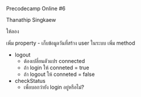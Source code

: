 Precodecamp Online #6

Thanathip Singkaew

ให้ลอง

เพิ่ม property
	- เก็บข้อมูลวันที่สร้าง user ในระบบ
เพิ่ม method 
-  logout
	- ต้องเปลี่ยนตัวแปร connected
	- ถ้า login ให้ conneted = true
	- ถ้า logout ให้ conneted = false
- checkStatus
	- เพื่อบอกว่ายัง login อยู่หรือไม่?
